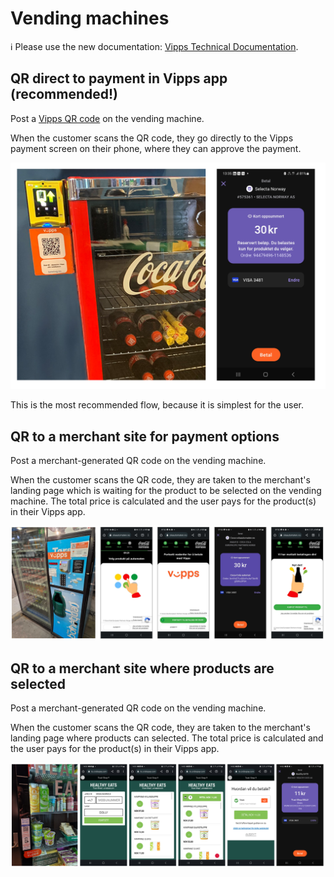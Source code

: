 <!-- START_METADATA
---
title: Vending machines
sidebar_position: 80
pagination_next: null
pagination_prev: null
---
END_METADATA -->

# Vending machines

<!-- START_COMMENT -->

ℹ️ Please use the new documentation:
[Vipps Technical Documentation](https://vippsas.github.io/vipps-developer-docs/).

<!-- END_COMMENT -->


## QR direct to payment in Vipps app (recommended!)


Post a [Vipps QR code](https://vippsas.github.io/vipps-developer-docs/docs/APIs/qr-api/vipps-qr-api#merchant-redirect-qr-codes) on the vending machine.

When the customer scans the QR code, they go directly to the Vipps payment screen on their phone, where they can approve the payment.

![qr_direct_to_payment](images/1_qr_direct_to_payment.png)

This is the most recommended flow, because it is simplest for the user.

## QR to a merchant site for payment options

Post a merchant-generated QR code on the vending machine.

When the customer scans the QR code,
they are taken to the merchant's landing page which is waiting for the product to be selected on the vending machine.
The total price is calculated and the user pays for the product(s) in their Vipps app.

![2_qr_to_landing_page_waiting_for_selection](images/2_qr_to_landing_page_waiting_for_selection.png)



## QR to a merchant site where products are selected

Post a merchant-generated QR code on the vending machine.

When the customer scans the QR code,
they are taken to the merchant's landing page where products can selected.
The total price is calculated and the user pays for the product(s) in their Vipps app.

![3_qr_to_landing_page_providing_selection](images/3_qr_to_landing_page_providing_selection.png)
